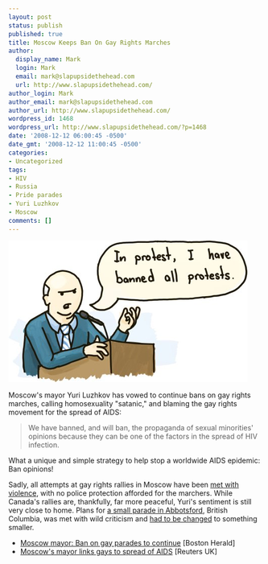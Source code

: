 ```yaml
---
layout: post
status: publish
published: true
title: Moscow Keeps Ban On Gay Rights Marches
author:
  display_name: Mark
  login: Mark
  email: mark@slapupsidethehead.com
  url: http://www.slapupsidethehead.com/
author_login: Mark
author_email: mark@slapupsidethehead.com
author_url: http://www.slapupsidethehead.com/
wordpress_id: 1468
wordpress_url: http://www.slapupsidethehead.com/?p=1468
date: '2008-12-12 06:00:45 -0500'
date_gmt: '2008-12-12 11:00:45 -0500'
categories:
- Uncategorized
tags:
- HIV
- Russia
- Pride parades
- Yuri Luzhkov
- Moscow
comments: []
---
```

![No irony here.](/wp-content/media/2008/12/protest-ban.jpg "No irony here.")

Moscow's mayor Yuri Luzhkov has vowed to continue bans on gay rights marches, calling homosexuality "satanic," and blaming the gay rights movement for the spread of AIDS:

> We have banned, and will ban, the propaganda of sexual minorities' opinions because they can be one of the factors in the spread of HIV infection.

What a unique and simple strategy to help stop a worldwide AIDS epidemic: Ban opinions!

Sadly, all attempts at gay rights rallies in Moscow have been [met with violence](http://www.slapupsidethehead.com/2006/05/moscows-violent-anti-gayness/ "No joke for this one."), with no police protection afforded for the marchers. While Canada's rallies are, thankfully, far more peaceful, Yuri's sentiment is still very close to home. Plans for [a small parade in Abbotsford](http://www.slapupsidethehead.com/2008/10/small-town-fights-to-stop-gay-pride-parade/ "Apparently everyone thought that a November parade would feature gratuitous nudity."), British Columbia, was met with wild criticism and [had to be changed](http://gay-persons-of-color.blogspot.com/2008/11/chantell-gregg-loses-pride-parade-but.html "Won't someone PLEASE think of the children?") to something smaller.

- [Moscow mayor: Ban on gay parades to continue](http://news.bostonherald.com/news/international/europe/view/2008_12_04_Moscow_mayor:_Ban_on_gay_parades_to_continue/srvc=home&position=recent) [Boston Herald]
- [Moscow's mayor links gays to spread of AIDS](http://uk.reuters.com/article/worldNews/idUKTRE4B34RT20081204) [Reuters UK]
